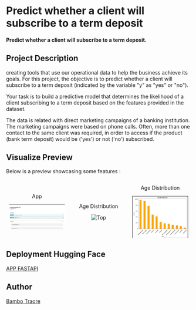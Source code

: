 ﻿# Predict whether a client will subscribe to a term deposit

#### Predict whether a client will subscribe to a term deposit. 

## Project Description
creating tools that use our operational data to help the business achieve its goals.
For this project, the objective is to predict whether a client will subscribe to a term deposit (indicated by the variable "y" as "yes" or "no").

Your task is to build a predictive model that determines the likelihood of a client subscribing to a term deposit based on the features provided in the dataset.

The data is related with direct marketing campaigns of a banking institution. The marketing campaigns were based on phone calls. Often, more than one contact to the same client was required, in order to access if the product (bank term deposit) would be ('yes') or not ('no') subscribed.


## Visualize Preview

Below is a preview showcasing some features :

<div style="display: flex; align-items: center;">
    <div style="flex: 33.33%; text-align: center;">
        <p>App</p>
             <img src="https://raw.githubusercontent.com/bambadij/Predictive_compains_phone_banking/refs/heads/main/fastapi.JPG" alt="Middle" width="90%"/>
    </div>
    <div style="flex: 33.33%; text-align: center;">
        <p>Age Distribution</p>
             <img src="[https://github.com/bambadij/sales_data_collected_2019/blob/main/scr/month1.png](https://raw.githubusercontent.com/bambadij/Predictive_compains_phone_banking/refs/heads/main/Capture.JPG)" alt="Top" width="90%"/>
        </div>
    <div style="flex: 33.33%; text-align: center;">
        <p>Age Distribution</p>
        <img src="https://raw.githubusercontent.com/bambadij/Predictive_compains_phone_banking/refs/heads/main/AGE.JPG" alt="Middle" width="90%"/>
        </div>


</div>

## Deployment Hugging Face 
[APP FASTAPI](https://bambadij-summaryt5.hf.space/docs#/default/generate_text_generate__post)
  

## Author
[Bambo Traore](https://www.linkedin.com/in/traore-bamba/)
